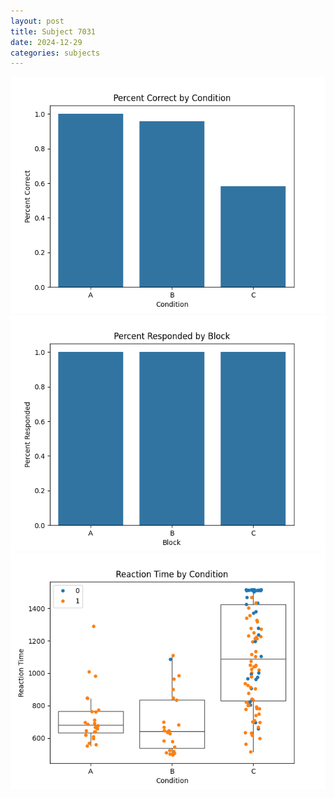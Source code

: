 ```yaml
---
layout: post
title: Subject 7031
date: 2024-12-29
categories: subjects
---
```


![](data/7031/run-11/7031_ATS_percent_correct.png)
![](data/7031/run-11/7031_ATS_percent_responded.png)
![](data/7031/run-11/7031_ATS_rt.png)
